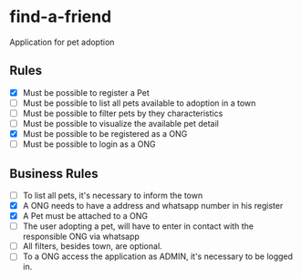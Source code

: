 # find-a-friend

Application for pet adoption

## Rules

- [x] Must be possible to register a Pet
- [ ] Must be possible to list all pets available to adoption in a town
- [ ] Must be possible to filter pets by they characteristics
- [ ] Must be possible to visualize the available pet detail
- [x] Must be possible to be registered as a ONG
- [ ] Must be possible to login as a ONG

## Business Rules

- [ ] To list all pets, it's necessary to inform the town
- [x] A ONG needs to have a address and whatsapp number in his register
- [x] A Pet must be attached to a ONG
- [ ] The user adopting a pet, will have to enter in contact with the responsible ONG via whatsapp
- [ ] All filters, besides town, are optional.
- [ ] To a ONG access the application as ADMIN, it's necessary to be logged in.
